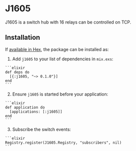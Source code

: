 # J1605

J1605 is a switch hub with 16 relays can be controlled on TCP.

## Installation

If [available in Hex](https://hex.pm/docs/publish), the package can be installed as:

  1. Add `j1605` to your list of dependencies in `mix.exs`:

    ```elixir
    def deps do
      [{:j1605, "~> 0.1.0"}]
    end
    ```

  2. Ensure `j1605` is started before your application:

    ```elixir
    def application do
      [applications: [:j1605]]
    end
    ```

  3. Subscribe the switch events:

    ```elixir
    Registry.register(J1605.Registry, "subscribers", nil)
    ```
